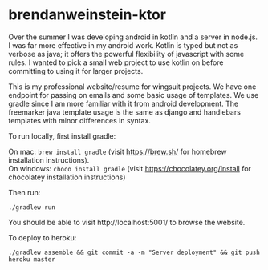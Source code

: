 # brendanweinstein-ktor

Over the summer I was developing android in kotlin and a server in node.js. I was far more effective in my android work. Kotlin is typed but not as verbose as java; it offers the powerful flexibility of javascript with some rules. I wanted to pick a small web project to use kotlin on before committing to using it for larger projects.

This is my professional website/resume for wingsuit projects. We have one endpoint for passing on emails and some basic usage of templates. We use gradle since I am more familiar with it from android development. The freemarker java template usage is the same as django and handlebars templates with minor differences in syntax.

To run locally, first install gradle:

On mac: `brew install gradle` (visit https://brew.sh/ for homebrew installation instructions).  
On windows: `choco install gradle` (visit https://chocolatey.org/install for chocolatey installation instructions)

Then run:

`./gradlew run`

You should be able to visit http://localhost:5001/ to browse the website.

To deploy to heroku:

`./gradlew assemble && git commit -a -m "Server deployment" && git push heroku master`

